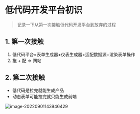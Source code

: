 # 低代码开发平台初识

>记录一下从第一次接触低代码开发平台到放弃的过程

## 1. 第一次接触

1. 低代码平台=表单生成器+仪表生成器+适配数据源+渲染表单操作
2. 拖 + 配 => 网站

## 2. 第二次接触

- 低代码是拉完就能生成产品
- 动态表单可能拉完就只能生成前端

![image-20220901143946429](https://abelsun-1256449468.cos.ap-beijing.myqcloud.com/image/image-20220901143946429.png)